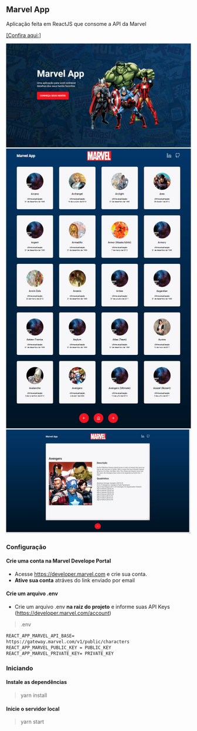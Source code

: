 ## Marvel App

Aplicação feita em ReactJS que consome a API da Marvel

[[Confira aqui:]](https://marvel-app-api.netlify.app/)

<img src="readme/1-home.jpg" width="720px" /><br>
<img src="readme/2-main.jpg" width="720px" /><br>
<img src="readme/3-details.jpg" width="720px" /><br>

### Configuração

#### Crie uma conta na Marvel Develope Portal

- Acesse https://developer.marvel.com e crie sua conta.
- **Ative sua conta** atráves do link enviado por email

#### Crie um arquivo .env

- Crie um arquivo .env **na raiz do projeto** e informe suas API Keys (https://developer.marvel.com/account)

> .env

```
REACT_APP_MARVEL_API_BASE= https://gateway.marvel.com/v1/public/characters
REACT_APP_MARVEL_PUBLIC_KEY = PUBLIC_KEY
REACT_APP_MARVEL_PRIVATE_KEY= PRIVATE_KEY
```

### Iniciando

#### Instale as dependências

> yarn install

#### Inicie o servidor local

> yarn start

